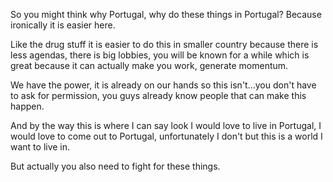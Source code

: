 So you might think why Portugal, why do these things in Portugal? Because ironically it is easier here.

Like the drug stuff it is easier to do this in smaller country because there is less agendas, there is big lobbies, you will be known for a while which is great because it can actually make you work, generate momentum.

We have the power, it is already on our hands so this isn't...you don't have to ask for permission, you guys already know people that can make this happen. 

And by the way this is where I can say look I would love to live in Portugal, I would love to come out to Portugal, unfortunately I don't but this is a world I want to live in.

But actually you also need to fight for these things.
